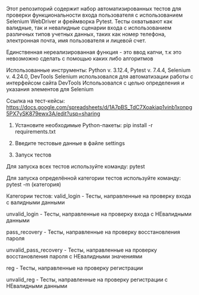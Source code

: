 Этот репозиторий содержит набор автоматизированных тестов для проверки функциональности входа пользователя с использованием Selenium WebDriver и фреймворка Pytest. 
Тесты охватывают как валидные, так и невалидные сценарии входа с использованием различных типов учетных данных, таких как номер телефона, электронная почта, имя пользователя и лицевой счет.

Единственная нереализированная функция - это ввод капчи, т.к это невозможно сделать с помощью каких либо алгоритмов

Использованные инструменты:
Python v. 3.12.4, Pytest v. 7.4.4, Selenium v. 4.24.0, DevTools
Selenium использовался для автоматизации работы с интерфейсом сайта
DevTools Использовался с целью определения и указания элементов для Selenium

Ссылка на тест-кейсы: https://docs.google.com/spreadsheets/d/1A7pBS_TdC7Xoakiap1vinb1xonpg5PX7ySK879ewx3A/edit?usp=sharing

1) Установите необходимые Python-пакеты: pip install -r requirements.txt

2) Введите тестовые данные в файле settings

3) Запуск тестов 

Для запуска всех тестов используйте команду: pytest

Для запуска определённой категории тестов используйте команду: pytest -m (категория)

Категории тестов: valid_login - Тесты, направленные на проверку входа с валидными данными

unvalid_login - Тесты, направленные на проверку входа с НЕвалидными данными

pass_recovery - Тесты, направленные на проверку восстановления пароля

unvalid_pass_recovery - Тесты, направленные на проверку восстановления пароля с НЕвалидными значениями

reg - Тесты, направленные на проверку регистрации

unvalid_reg - Тесты, направленные на проверку регистрации с НЕвалидными данными
